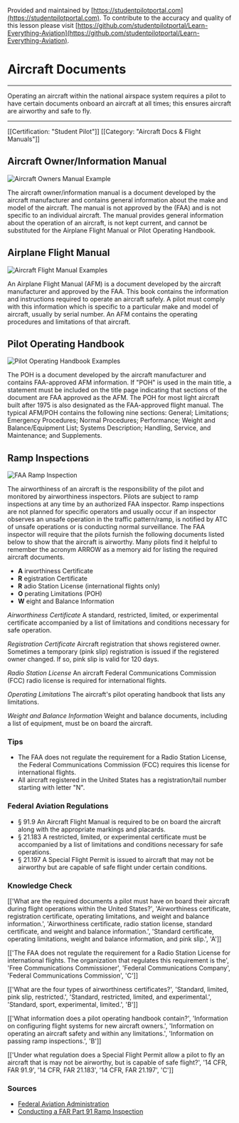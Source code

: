 <!--

*************************************************
Copyright © 2018 by Othneil I. Drew and Student Pilot Portal.

None of the material in this Work supersedes any documents,
procedures, or regulations issued by the Federal Aviation
Administration.

The Licensors does NOT claim copyright on any material published herein
that was taken from United States government sources.

Licensed under the Apache License, Version 2.0 (the "License");
you may not use this file except in compliance with the License.
You may obtain a copy of the License at

http://www.apache.org/licenses/LICENSE-2.0

Unless required by applicable law or agreed to in writing, software
distributed under the License is distributed on an "AS IS" BASIS,
WITHOUT WARRANTIES OR CONDITIONS OF ANY KIND, either express or implied.
See the License for the specific language governing permissions and
limitations under the License.

-->
Provided and maintained by [https://studentpilotportal.com](https://studentpilotportal.com). To contribute to the accuracy and quality of this lesson please visit [https://github.com/studentpilotportal/Learn-Everything-Aviation](https://github.com/studentpilotportal/Learn-Everything-Aviation).

<!-- DO NOT CHANGE OR ALTER TEXT ABOVE -->



# Aircraft Documents

---

Operating an aircraft within the national airspace system requires a pilot to have certain documents onboard an aircraft at all times; this ensures aircraft are airworthy and safe to fly.

---

[[Certification: "Student Pilot"]]
[[Category: "Aircraft Docs & Flight Manuals"]]



## Aircraft Owner/Information Manual

![Aircraft Owners Manual Example](https://studentpilotportal.com/photos/learn/owner_manual.png)

The aircraft owner/information manual is a document developed by the aircraft manufacturer and contains general information about the make and model of the aircraft. The manual is not approved by the (FAA) and is not specific to an individual aircraft. The manual provides general information about the operation of an aircraft, is not kept current, and cannot be substituted for the Airplane Flight Manual or Pilot Operating Handbook.



## Airplane Flight Manual

![Aircraft Flight Manual Examples](https://studentpilotportal.com/photos/learn/flight_manual.png)

An Airplane Flight Manual (AFM) is a document developed by the aircraft manufacturer and approved by the FAA. This book contains the information and instructions required to operate an aircraft safely. A pilot must comply with this information which is specific to a particular make and model of aircraft, usually by serial number. An AFM contains the operating procedures and limitations of that aircraft.



## Pilot Operating Handbook

![Pilot Operating Handbook Examples](https://studentpilotportal.com/photos/learn/poh.png)

The POH is a document developed by the aircraft manufacturer and contains FAA-approved AFM information. If "POH" is used in the main title, a statement must be included on the title page indicating that sections of the document are FAA approved as the AFM. The POH for most light aircraft built after 1975 is also designated as the FAA-approved flight manual. The typical AFM/POH contains the following nine sections: General; Limitations; Emergency Procedures; Normal Procedures; Performance; Weight and Balance/Equipment List; Systems Description; Handling, Service, and Maintenance; and Supplements.



## Ramp Inspections

![FAA Ramp Inspection](https://studentpilotportal.com/photos/learn/faa_ramp_check.png)

The airworthiness of an aircraft is the responsibility of the pilot and monitored by airworthiness inspectors. Pilots are subject to ramp inspections at any time by an authorized FAA inspector. Ramp inspections are not planned for specific operators and usually occur if an inspector observes an unsafe operation in the traffic pattern/ramp, is notified by ATC of unsafe operations or is conducting normal surveillance. The FAA inspector will require that the pilots furnish the following documents listed below to show that the aircraft is airworthy. Many pilots find it helpful to remember the acronym ARROW as a memory aid for listing the required aircraft documents.

- **A** irworthiness Certificate
- **R** egistration Certificate
- **R** adio Station License (international flights only)
- **O** perating Limitations (POH)
- **W** eight and Balance Information

_Airworthiness Certificate_
A standard, restricted, limited, or experimental certificate accompanied by a list of limitations and conditions necessary for safe operation.

_Registration Certificate_
Aircraft registration that shows registered owner. Sometimes a temporary (pink slip) registration is issued if the registered owner changed. If so, pink slip is valid for 120 days.

_Radio Station License_
An aircraft Federal Communications Commission (FCC) radio license is required for international flights.

_Operating Limitations_
The aircraft's pilot operating handbook that lists any limitations.

_Weight and Balance Information_
Weight and balance documents, including a list of equipment, must be on board the aircraft.



### Tips

- The FAA does not regulate the requirement for a Radio Station License, the Federal Communications Commission (FCC) requires this license for international flights.
- All aircraft registered in the United States has a registration/tail number starting with letter "N".



### Federal Aviation Regulations

- <span class="badge-warning font-w700 px-1">&#167; 91.9</span> An Aircraft Flight Manual is required to be on board the aircraft along with the appropriate markings and placards.
- <span class="badge-warning font-w700 px-1">&#167; 21.183</span> 	A restricted, limited, or experimental certificate must be accompanied by a list of limitations and conditions necessary for safe operations.
- <span class="badge-warning font-w700 px-1">&#167; 21.197</span> A Special Flight Permit is issued to aircraft that may not be airworthy but are capable of safe flight under certain conditions.



### Knowledge Check

[['What are the required documents a pilot must have on board their aircraft during flight operations within the United States?', 'Airworthiness certificate, registration certificate, operating limitations, and weight and balance information.', 'Airworthiness certificate, radio station license, standard certificate, and weight and balance information.', 'Standard certificate, operating limitations, weight and balance information, and pink slip.', 'A']]

[['The FAA does not regulate the requirement for a Radio Station License for international flights. The organization that regulates this requirement is the', 'Free Communications Commissioner', 'Federal Communications Company', 'Federal Communications Commission', 'C']]

[['What are the four types of airworthiness certificates?', 'Standard, limited, pink slip, restricted.', 'Standard, restricted, limited, and experimental.', 'Standard, sport, experimental, limited.', 'B']]

[['What information does a pilot operating handbook contain?', 'Information on configuring flight systems for new aircraft owners.', 'Information on operating an aircraft safety and within any limitations.', 'Information on passing ramp inspections.', 'B']]

[['Under what regulation does a Special Flight Permit allow a pilot to fly an aircraft that is may not be airworthy, but is capable of safe flight?', '14 CFR, FAR 91.9', '14 CFR, FAR 21.183', '14 CFR, FAR 21.197', 'C']]



### Sources

- [Federal Aviation Administration](https://www.faa.gov)
- [Conducting a FAR Part 91 Ramp Inspection](http://fsims.faa.gov/WDocs/8700.1%20GA%20Ops%20Insp%20Handbk/Volume%202/2_056_00.htm)
